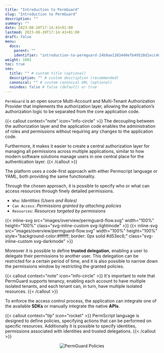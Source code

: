 ```yaml
---
title: "Introduction to PermGuard"
slug: "Introduction to PermGuard"
description: ""
summary: ""
date: 2023-08-20T17:14:43+01:00
lastmod: 2023-08-20T17:14:43+01:00
draft: false
menu:
  docs:
    parent: ""
    identifier: "introduction-to-permguard-24b9ae1383440efb49528d1ecc48ab03"
weight: 1001
toc: true
seo:
  title: "" # custom title (optional)
  description: "" # custom description (recommended)
  canonical: "" # custom canonical URL (optional)
  noindex: false # false (default) or true
---
```

`PermGuard` is an open source Multi-Account and Multi-Tenant Authorization Provider that implements the authorization layer, allowing the application’s authorization logic to be separated from the core application code.

{{< callout context="note" icon="info-circle" >}}
The decoupling between the authorization layer and the application code enables the administration of roles and permissions without requiring any changes to the application code.

Furthermore, it makes it easier to create a central authorization layer for managing all permissions across multiple applications, similar to how modern software solutions manage users in one central place for the authentication layer.
{{< /callout >}}

The platform uses a code-first approach with either Permscript language or YAML, both providing the same functionality.

Through the chosen approach, it is possible to specify who or what can access resources through finely detailed permissions.

- `Who`: *Identities (Users and Roles)*
- `Can Access`: *Permissions granted by attaching policies*
- `Resources`: *Resources targeted by permissions*

{{< inline-svg src="images/overview/permguard-flow.svg" width="100%" height="100%" class="svg-inline-custom svg-lightmode" >}}
{{< inline-svg src="images/overview/permguard-flow.svg" width="100%" height="100%" style="background-color:#ffffff; border: 0px solid #d53ec6;"  class="svg-inline-custom svg-darkmode" >}}

Moreover it is possible to define **trusted delegation**, enabling a user to delegate their permissions to another user. This delegation can be restricted for a certain period of time, and it is also possible to narrow down the permissions window by restricting the granted policies.

{{< callout context="note" icon="info-circle" >}}
It's important to note that PermGuard supports tenancy, enabling each account to have multiple isolated tenants, and each tenant can, in turn, have multiple isolated
resources.
{{< /callout >}}

To enforce the access control process, the application can integrate one of the available **SDKs** or manually integrate the native **APIs**.

{{< callout context="tip" icon="rocket" >}}
PermScript language is designed to define policies, specifying actions that can be performed on specific resources. Additionally it is possible to specify identities, permissions associated with identities and trusted delegations.
{{< /callout >}}

<div style="text-align: center">
  <img alt="PermGuard Policies" src="/images/overview/vscode-screenshot.png"/>
</div>
